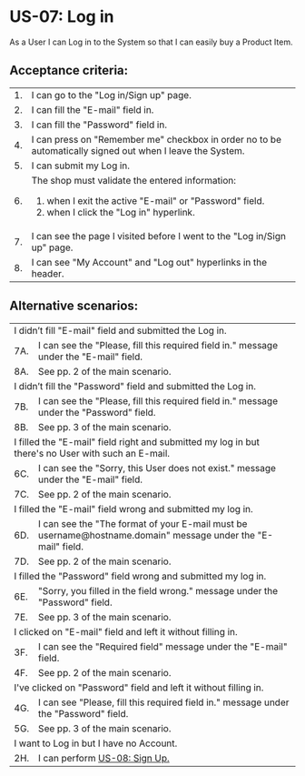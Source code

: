 # US-07: Log in

As a User I can Log in to the System so that I can easily buy a Product Item.

## **Acceptance criteria:**

<table>
    <tr>
        <td>1.</td>
        <td>I can go to the "Log in/Sign up" page.</td>
    </tr>
    <tr>
        <td>2.</td>
        <td>I can fill the "E-mail" field in.</td>
    </tr>
    <tr>
        <td>3.</td>
        <td>I can fill the "Password" field in.</td>
    </tr>
    <tr>
        <td>4.</td>
        <td>I can press on "Remember me" checkbox in order no to be automatically signed out when I leave the System.</td>
    </tr>
    <tr>
        <td>5.</td>
        <td>I can submit my Log in.</td>
    </tr>
    <tr>
        <td>6.</td>
        <td> The shop must validate the entered information:
            <ol>
                <li>when I exit the active "E-mail" or "Password" field.</li>
                <li>when I click the "Log in" hyperlink.</li>
            </ol>
        </td>
    </tr>
    <tr>
        <td>7.</td>
        <td>I can see the page I visited before I went to the "Log in/Sign up" page.</td>
    </tr>
    <tr>
        <td>8.</td>
        <td>I can see "My Аccount" and "Log out" hyperlinks in the header. </td>
    </tr>  
</table>

## **Alternative scenarios:**

<table>
    <tr>
        <td colspan="2">I didn’t fill "E-mail" field and submitted the Log in.</td>
    </tr>
    <tr>
        <td>7A.</td>
        <td>I can see the "Please, fill this required field in." message under the "E-mail" field.</td>
    </tr>
    <tr>
        <td>8A.</td>
        <td> See pp. 2 of the main scenario.</td>
    </tr>
    <tr>
        <td colspan="2">I didn’t fill  the "Password" field and submitted the Log in.</td>
    </tr>
    <tr>
        <td>7B.</td>
        <td>I can see the "Please, fill this required field in." message under the "Password" field.</td>
    </tr>
    <tr>
        <td>8B.</td>
        <td>See pp. 3 of the main scenario.</td>
    </tr>
    <tr>
        <td colspan="2">I filled the "E-mail" field right and submitted my log in but there's no User with such an E-mail. </td>
    </tr>
    <tr>
        <td>6C.</td>
        <td>I can see the "Sorry, this User does not exist." message under the "E-mail" field.</td>
    </tr>
    <tr>
        <td>7C.</td>
        <td>See pp. 2 of the main scenario.</td>
    </tr>
     <tr>
        <td colspan="2"> I filled the "E-mail" field wrong and submitted my log in. </td>
    </tr>
    <tr>
        <td>6D.</td>
        <td>I can see the "The format of your E-mail must be username@hostname.domain" message under the "E-mail" field.</td>
    </tr>
    <tr>
        <td>7D.</td>
        <td>See pp. 2 of the main scenario.</td>
    </tr>
     <tr>
        <td colspan="2">I filled the "Password" field wrong and submitted my log in.</td>
    </tr>
    <tr>
        <td>6E.</td>
        <td> "Sorry, you filled in the field wrong." message under the "Password" field.</td>
    </tr>
    <tr>
        <td>7E.</td>
        <td>See pp. 3 of the main scenario.</td>
    </tr>
        <tr>
        <td colspan="2">I clicked on "E-mail" field and left it without filling in.</td>
    </tr>
    <tr>
        <td>3F.</td>
        <td>I can see the "Required field" message under the "E-mail" field.</td>
    </tr>
    <tr>
        <td>4F.</td>
        <td>See pp. 2 of the main scenario.</td>
    </tr>
    <tr>
        <td colspan="2">I've clicked on "Password" field and left it without filling in. </td>
    </tr>
    <tr>
        <td>4G.</td>
        <td> I can see "Please, fill this required field in." message under the "Password" field.</td>
    </tr>
    <tr>
        <td>5G.</td>
        <td>See pp. 3 of the main scenario.</td>
    </tr>
    <tr>
        <td colspan="2">I want to Log in but I have no Account.</td>
    </tr>
    <tr>
        <td>2H.</td>
        <td>I can perform <a href="US02-FilterProductItemInCatalog.md"> US-08: Sign Up.</a></td>
    </tr>
</table>
